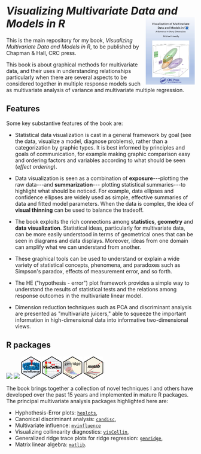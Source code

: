 # *Visualizing Multivariate Data and Models in R* <img src="images/cover/cover-peng.jpg" style="float:right; height:180px;" />

This is the main repository for my book, _Visualizing Multivariate Data and Models in R_, to be published by Chapman & Hall, CRC press.

This book is about graphical methods for multivariate data, and their uses in understanding relationships
particularly when there are several aspects to be considered together in multiple response models
such as multivariate analysis of variance and multivariate multiple regression.


## Features
Some key substantive features of the book are:

* Statistical data visualization is cast in a general framework by goal (see the data, visualize a model, diagnose problems), rather than a categorization by graphic types. It is best informed by principles and goals
of communication, for example making graphic comparison easy and ordering factors and variables according to what should be seen (_effect ordering_).

*	Data visualization is seen as a combination of **exposure**---plotting the raw data---and **summarization**--- plotting statistical summaries---to highlight what should be noticed. For example, data ellipses and confidence ellipses are widely used as simple, effective summaries of data and fitted model parameters. When the data is complex, the idea of **visual thinning** can be used to balance the tradeoff.

* The book exploits the rich connections among **statistics**, **geometry** and **data visualization**. Statistical ideas, particularly for multivariate data, can be more easily understood in terms of geometrical ones that can be seen in diagrams and data displays. Moreover, ideas from one domain
can amplify what we can understand from another.

*	These graphical tools can be used to understand or explain a wide variety of statistical concepts, phenomena, and paradoxes such as Simpson's paradox, effects of measurement error, and so forth.

*	The HE ("hypothesis - error") plot framework provides a simple way to understand the results of statistical tests and the relations among response outcomes in the multivariate linear model.

*	Dimension reduction techniques such as PCA and discriminant analysis are presented as "multivariate juicers," able to squeeze the important information in high-dimensional data into informative two-dimensional views.

## R packages

[<img src='https://raw.githubusercontent.com/friendly/heplots/master/man/figures/logo.png' height="60">](https://github.com/friendly/heplots)
[<img src='https://raw.githubusercontent.com/friendly/candisc/master/candisc-logo.png' height="60">](https://github.com/friendly/candisc)
[<img src='https://raw.githubusercontent.com/friendly/mvinfluence/master/man/figures/logo.png' height="60">](https://github.com/friendly/mvinfluence)
[<img src='https://raw.githubusercontent.com/friendly/VisCollin/master/man/figures/logo.png' height="60">](https://github.com/friendly/VisCollin)
[<img src='https://raw.githubusercontent.com/friendly/genridge/master/man/figures/logo.png' height="60">](https://github.com/friendly/genridge)
[<img src='https://raw.githubusercontent.com/friendly/matlib/master/man/figures/logo.png' height="60">](https://github.com/friendly/matlib)

The book brings together a collection of novel techniques I and others have developed over the past 15 years and implemented in mature R packages. The principal multivariate analysis packages highlighted here are:



* Hyphothesis-Error plots: [`heplots`](http://friendly.github.io/heplots/),
* Canonical discriminant analysis: [`candisc`](http://friendly.github.io/candisc/),
* Multivariate influence: [`mvinfluence`](http://friendly.github.io/mvinfluence/)
* Visualizing collinearity diagnostics: [`visCollin`](http://friendly.github.io/visCollin/),
* Generalized ridge trace plots for ridge regression: [`genridge`](http://friendly.github.io/genridge/),
* Matrix linear algebra: [`matlib`](http://friendly.github.io/matlib/).

